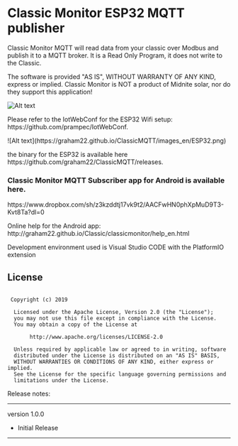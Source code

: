 
<h1>Classic Monitor ESP32 MQTT publisher</h1>



<p>
Classic Monitor MQTT will read data from your classic over Modbus and publish it to a MQTT broker. It is a Read Only Program, it does not write to the Classic.

The software is provided "AS IS", WITHOUT WARRANTY OF ANY KIND, express or implied.
Classic Monitor is NOT a product of Midnite solar, nor do they support this application!
</p>


![Alt text](https://graham22.github.io/ClassicMQTT/images_en/ESP32.png)

<p>
Please refer to the IotWebConf for the ESP32 Wifi setup: https://github.com/prampec/IotWebConf.
</p>
![Alt text](https://graham22.github.io/ClassicMQTT/images_en/ESP32.png)
<p>
the binary for the ESP32 is available here https://github.com/graham22/ClassicMQTT/releases.
</p>

<p>
<h3>Classic Monitor MQTT Subscriber app for Android is available here.</h3>
</p>

<p>
https://www.dropbox.com/sh/z3kzddtj17vk9t2/AACFwHN0phXpMuD9T3-Kvt8Ta?dl=0
</p>

<p>
Online help for the Android app: http://graham22.github.io/Classic/classicmonitor/help_en.html
</p>

Development environment used is Visual Studio CODE with the PlatformIO extension

## License
```

 Copyright (c) 2019

  Licensed under the Apache License, Version 2.0 (the "License");
  you may not use this file except in compliance with the License.
  You may obtain a copy of the License at

       http://www.apache.org/licenses/LICENSE-2.0

  Unless required by applicable law or agreed to in writing, software
  distributed under the License is distributed on an "AS IS" BASIS,
  WITHOUT WARRANTIES OR CONDITIONS OF ANY KIND, either express or implied.
  See the License for the specific language governing permissions and
  limitations under the License.

```


Release notes:

-----------------

version 1.0.0

<ul>
<li>Initial Release</li>
</ul>

-----------------

